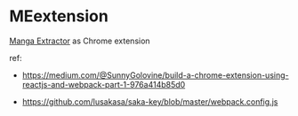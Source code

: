 # MEextension
[Manga Extractor](https://github.com/SornrasakC/MangaExtractors) as Chrome extension

ref: 
- https://medium.com/@SunnyGolovine/build-a-chrome-extension-using-reactjs-and-webpack-part-1-976a414b85d0

- https://github.com/lusakasa/saka-key/blob/master/webpack.config.js
